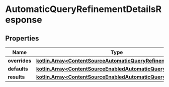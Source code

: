 # AutomaticQueryRefinementDetailsResponse

## Properties
Name | Type | Description | Notes
------------ | ------------- | ------------- | -------------
**overrides** | [**kotlin.Array&lt;ContentSourceAutomaticQueryRefinement&gt;**](ContentSourceAutomaticQueryRefinement.md) |  | 
**defaults** | [**kotlin.Array&lt;ContentSourceEnabledAutomaticQueryRefinement&gt;**](ContentSourceEnabledAutomaticQueryRefinement.md) |  | 
**results** | [**kotlin.Array&lt;ContentSourceEnabledAutomaticQueryRefinement&gt;**](ContentSourceEnabledAutomaticQueryRefinement.md) |  | 

